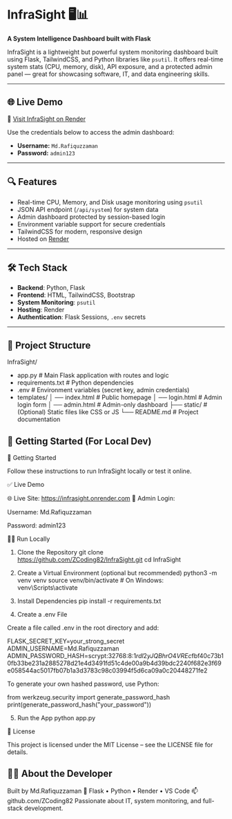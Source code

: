 # InfraSight 🖥️📊  
**A System Intelligence Dashboard built with Flask**

InfraSight is a lightweight but powerful system monitoring dashboard built using Flask, TailwindCSS, and Python libraries like `psutil`. It offers real-time system stats (CPU, memory, disk), API exposure, and a protected admin panel — great for showcasing software, IT, and data engineering skills.

---

## 🌐 Live Demo

🚀 [Visit InfraSight on Render](https://infrasight.onrender.com)

Use the credentials below to access the admin dashboard:

- **Username:** `Md.Rafiquzzaman`  
- **Password:** `admin123`

---

## 🔍 Features

- Real-time CPU, Memory, and Disk usage monitoring using `psutil`
- JSON API endpoint (`/api/system`) for system data
- Admin dashboard protected by session-based login
- Environment variable support for secure credentials
- TailwindCSS for modern, responsive design
- Hosted on [Render](https://render.com)

---

## 🛠️ Tech Stack

- **Backend**: Python, Flask  
- **Frontend**: HTML, TailwindCSS, Bootstrap  
- **System Monitoring**: `psutil`  
- **Hosting**: Render  
- **Authentication**: Flask Sessions, `.env` secrets

---

## 🚦 Project Structure
InfraSight/
- app.py                    # Main Flask application with routes and logic
- requirements.txt          # Python dependencies
- .env                      # Environment variables (secret key, admin credentials)
- templates/
│   ── index.html            # Public homepage
│   ── login.html            # Admin login form
│   ── admin.html            # Admin-only dashboard
├── static/                   # (Optional) Static files like CSS or JS
└── README.md                 # Project documentation

## 🚀 Getting Started (For Local Dev)
🚀 Getting Started

Follow these instructions to run InfraSight locally or test it online.

✅ Live Demo

🌐 Live Site: https://infrasight.onrender.com
🔐 Admin Login:

Username: Md.Rafiquzzaman

Password: admin123

🧑‍💻 Run Locally
1. Clone the Repository
git clone https://github.com/ZCoding82/InfraSight.git
cd InfraSight

2. Create a Virtual Environment (optional but recommended)
python3 -m venv venv
source venv/bin/activate  # On Windows: venv\Scripts\activate

3. Install Dependencies
pip install -r requirements.txt

4. Create a .env File

Create a file called .env in the root directory and add:

FLASK_SECRET_KEY=your_strong_secret
ADMIN_USERNAME=Md.Rafiquzzaman
ADMIN_PASSWORD_HASH=scrypt:32768:8:1$rdl2yJQBhrO4VREc$fbf40c73b10fb33be231a2885278d21e4d3491fd51c4de00a9b4d39bdc2240f682e3f69e058544ac5017fb07b1a3d3783c98c03994f5d6ca09a0c20448271fe2


To generate your own hashed password, use Python:

from werkzeug.security import generate_password_hash
print(generate_password_hash("your_password"))

5. Run the App
python app.py

📄 License

This project is licensed under the MIT License – see the LICENSE file for details.

## 🙋‍♂️ About the Developer

Built by Md.Rafiquzzaman
🔧 Flask • Python • Render • VS Code
📫 github.com/ZCoding82
Passionate about IT, system monitoring, and full-stack development.
